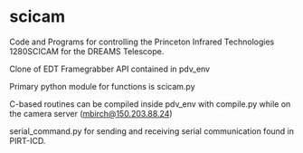 # scicam

Code and Programs for controlling the Princeton Infrared Technologies 1280SCICAM for the DREAMS Telescope.

Clone of EDT Framegrabber API contained in pdv_env

Primary python module for functions is scicam.py

C-based routines can be compiled inside pdv_env with compile.py while on the camera server (mbirch@150.203.88.24)

serial_command.py for sending and receiving serial communication found in PIRT-ICD. 

